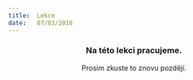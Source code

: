 ```yaml
---
title:  Lekce
date:   07/03/2018
---
```


### <center>Na této lekci pracujeme.</center>
<center>Prosim zkuste to znovu později.</center>